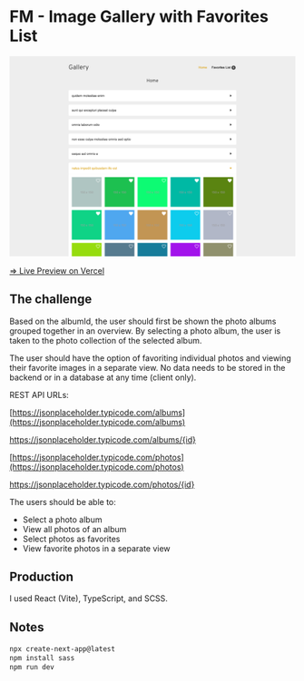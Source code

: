# FM - Image Gallery with Favorites List

![Preview - Image Gallery with Favorites List](./public/preview.png)

[=> Live Preview on Vercel](https://image-gallery-zwickermann.vercel.app/)


## The challenge

Based on the albumId, the user should first be shown the photo albums grouped together in an overview. By selecting a photo album, the user is taken to the photo collection of the selected album.

The user should have the option of favoriting individual photos and viewing their favorite images in a separate view. No data needs to be stored in the backend or in a database at any time (client only).

REST API URLs:

[https://jsonplaceholder.typicode.com/albums](https://jsonplaceholder.typicode.com/albums)

https://jsonplaceholder.typicode.com/albums/{id}

[https://jsonplaceholder.typicode.com/photos](https://jsonplaceholder.typicode.com/photos)

https://jsonplaceholder.typicode.com/photos/{id}


The users should be able to:

- Select a photo album
- View all photos of an album
- Select photos as favorites
- View favorite photos in a separate view


## Production

I used React (Vite), TypeScript, and SCSS.

## Notes 
```
npx create-next-app@latest
npm install sass
npm run dev
```
